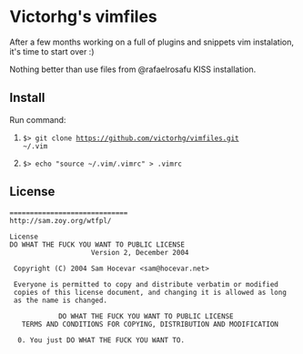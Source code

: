 Victorhg's vimfiles
======

After a few months working on a full of plugins and snippets vim instalation, it's time to start over :)

Nothing better than use files from @rafaelrosafu KISS installation.


Install
------

Run command:

1) <code>$> git clone https://github.com/victorhg/vimfiles.git ~/.vim</code> 

2) <code>$> echo "source ~/.vim/.vimrc" > .vimrc </code>




License
------

```
=============================
http://sam.zoy.org/wtfpl/

License
DO WHAT THE FUCK YOU WANT TO PUBLIC LICENSE 
                    Version 2, December 2004 

 Copyright (C) 2004 Sam Hocevar <sam@hocevar.net> 

 Everyone is permitted to copy and distribute verbatim or modified 
 copies of this license document, and changing it is allowed as long 
 as the name is changed. 

            DO WHAT THE FUCK YOU WANT TO PUBLIC LICENSE 
   TERMS AND CONDITIONS FOR COPYING, DISTRIBUTION AND MODIFICATION 

  0. You just DO WHAT THE FUCK YOU WANT TO. 

```
